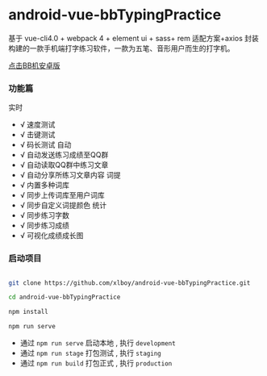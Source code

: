 # android-vue-bbTypingPractice

基于 vue-cli4.0 + webpack 4 + element ui + sass+ rem 适配方案+axios 封装构建的一款手机端打字练习软件，一款为五笔、音形用户而生的打字机。

[点击BB机安卓版](http://xlboy.cn/article/5e7865d7d453277ee93134a0)

### 功能篇

<span id="top">实时</span>
- √ 速度测试
- √ 击键测试
- √ 码长测试
<span id="top">自动</span>
- √ 自动发送练习成绩至QQ群
- √ 自动读取QQ群中练习文章
- √ 自动分享所练习文章内容
<span id="top">词提</span>
- √ 内置多种词库
- √ 同步上传词库至用户词库
- √ 同步自定义词提颜色
<span id="top">统计</span>
- √ 同步练习字数
- √ 同步练习成绩
- √ 可视化成绩成长图


### 启动项目

```bash

git clone https://github.com/xlboy/android-vue-bbTypingPractice.git

cd android-vue-bbTypingPractice

npm install

npm run serve
```


- 通过 `npm run serve` 启动本地 , 执行 `development`
- 通过 `npm run stage` 打包测试 , 执行 `staging`
- 通过 `npm run build` 打包正式 , 执行 `production`

